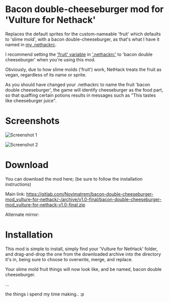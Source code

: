 # Bacon double-cheeseburger mod for 'Vulture for Nethack'

Replaces the default sprites for the custom-nameable 'fruit' which defaults to 'slime mold', with a bacon double-cheeseburger, as that's what I have it named in [my .nethackrc](https://novimatrem.gitlab.io/nethackrc).

I recommend setting the ['fruit' variable](https://nethackwiki.com/wiki/Options#fruit) in ['.nethackrc'](https://nethackwiki.com/wiki/Options) to 'bacon double cheeseburger' when you're using this mod.

Obviously, due to how slime molds ('fruit') work, NetHack treats the fruit as vegan, regardless of its name or sprite.

As you should have changed your .nethackrc to name the fruit 'bacon double cheeseburger', the game will identify cheeseburger as the food part, so that quaffing certain potions results in messages such as "This tastes like cheeseburger juice".

# Screenshots

![Screenshot 1](https://gitlab.com/Novimatrem/bacon-double-cheeseburger-mod_vulture-for-nethack/-/raw/master/screenshot1.png)

![Screenshot 2](https://gitlab.com/Novimatrem/bacon-double-cheeseburger-mod_vulture-for-nethack/-/raw/master/screenshot2.png)

# Download

You can download the mod here; (be sure to follow the installation instructions)

Main link: https://gitlab.com/Novimatrem/bacon-double-cheeseburger-mod_vulture-for-nethack/-/archive/v1.0-final/bacon-double-cheeseburger-mod_vulture-for-nethack-v1.0-final.zip

Alternate mirror:

# Installation

This mod is simple to install, simply find your 'Vulture for NetHack' folder, and drag-and-drop the one from the downloaded archive into the directory it's in, being sure to choose to overwrite, merge, and replace.

Your slime mold fruit things will now look like, and be named, bacon double cheeseburger.

...

the things i spend my time making.. :p
